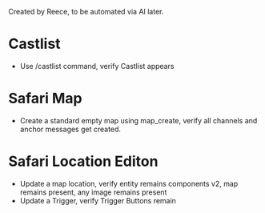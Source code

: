 Created by Reece, to be automated via AI later.

# Castlist
* Use /castlist command, verify Castlist appears

# Safari Map
* Create a standard empty map using map_create, verify all channels and anchor messages get created.

# Safari Location Editon
* Update a map location, verify entity remains components v2, map remains present, any image remains present
* Update a Trigger, verify Trigger Buttons remain
